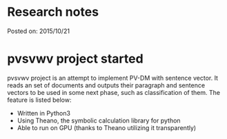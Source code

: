 # Research notes

Posted on: 2015/10/21


# pvsvwv project started

pvsvwv project is an attempt to implement PV-DM with sentence vector.
It reads an set of documents and outputs their paragraph and sentence vectors
to be used in some next phase, such as classification of them.
The feature is listed below:

* Written in Python3
* Using Theano, the symbolic calculation library for python
* Able to run on GPU (thanks to Theano utilizing it transparently)
